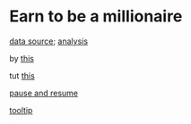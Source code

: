 # Earn to be a millionaire

[data source](https://www.epi.org/data/#?subject=wagegroup); [analysis](https://www.epi.org/publication/swa-wages-2019/)

by [this](https://d3js.live/#/D3_Show_Reel)

tut [this](https://www.d3-graph-gallery.com/line)

[pause and resume](https://stackoverflow.com/questions/23048263/pausing-and-resuming-a-transition)

[tooltip](https://bl.ocks.org/d3noob/a22c42db65eb00d4e369)
